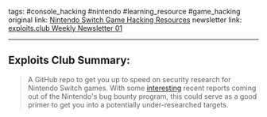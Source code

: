 tags: #console_hacking #nintendo #learning_resource #game_hacking
original link: [Nintendo Switch Game Hacking Resources](https://github.com/nintendoSwitch12/NintendoSwitchGameHacking?ref=blog.exploits.club) 
newsletter link: [exploits.club Weekly Newsletter 01](https://blog.exploits.club/vuln-research-newsletter-01/)

---
## Exploits Club Summary:
> A GitHub repo to get you up to speed on security research for Nintendo Switch games. With some [interesting](https://hackerone.com/reports/1541273?ref=blog.exploits.club) recent reports coming out of the Nintendo's bug bounty program, this could serve as a good primer to get you into a potentially under-researched targets. 